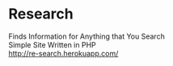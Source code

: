 # Research
Finds Information for Anything that You Search
<br>
Simple Site Written in PHP
<br>
http://re-search.herokuapp.com/
